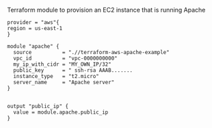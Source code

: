 Terraform module to provision an EC2 instance that is running Apache

```hcl
provider = "aws"{
region = us-east-1
}

module "apache" {
  source          = ".//terraform-aws-apache-example"
  vpc_id          = "vpc-0000000000"
  my_ip_with_cidr = "MY_OWN_IP/32"
  public_key      = " ssh-rsa AAAB.......
  instance_type   = "t2.micro"
  server_name     = "Apache server"
}


output "public_ip" {
  value = module.apache.public_ip
}
```
